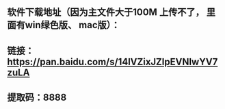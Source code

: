 ##  软件下载地址（因为主文件大于100M 上传不了， 里面有win绿色版、 mac版）：
##  链接：https://pan.baidu.com/s/14lVZixJZlpEVNIwYV7zuLA 
##  提取码：8888 

